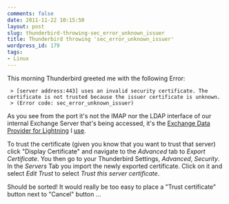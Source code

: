 ```yaml
---
comments: false
date: 2011-11-22 10:15:50
layout: post
slug: thunderbird-throwing-sec_error_unknown_issuer
title: Thunderbird throwing 'sec_error_unknown_issuer'
wordpress_id: 179
tags:
- Linux
---
```


This morning Thunderbird greeted me with the following Error:


     > [server address:443] uses an invalid security certificate. The certificate is not trusted because the issuer certificate is unknown.
     > (Error code: sec_error_unknown_issuer)

As you see from the port it's not the IMAP nor the LDAP interface of our internal Exchange Server that's being accessed, it's the [Exchange Data Provider for Lightning][xchg] I [use][xchglnx].

To trust the certificate (given you know that you want to trust that server) click "Display Certificate" and navigate to the *Advanced* tab to *Export Certificate*. You then go to your Thunderbird Settings, *Advanced*, *Security*. In the *Servers* Tab you import the newly exported certificate. Click on it and select *Edit Trust* to select *Trust this server certificate*.

Should be sorted! It would really be too easy to place a "Trust certificate" button next to "Cancel" button ...


[xchg]:http://gitorious.org/lightning-exchange-provider/pages/Home
[xchglnx]:http://www.nxhelp.com/2011/10/my-perfect-exchange-on-linux-setup/
